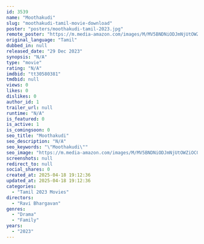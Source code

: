```yaml
---
id: 3539
name: "Moothakudi"
slug: "moothakudi-tamil-movie-download"
poster: "posters/moothakudi-tamil-2023.jpg"
remote_poster: "https://m.media-amazon.com/images/M/MV5BNDNiODJmNjUtOWZiOC00MjAwLWIwOWUtYjg1YzBlOTg4ZTViXkEyXkFqcGdeQXVyMTA4MzQ4NzMw._V1_SX300.jpg"
original_language: "Tamil"
dubbed_in: null
released_date: "29 Dec 2023"
synopsis: "N/A"
type: "movie"
rating: "N/A"
imdbid: "tt30580381"
tmdbid: null
views: 0
likes: 0
dislikes: 0
author_id: 1
trailer_url: null
runtime: "N/A"
is_featured: 0
is_active: 1
is_comingsoon: 0
seo_title: "Moothakudi"
seo_description: "N/A"
seo_keywords: "\"Moothakudi\""
seo_image: "https://m.media-amazon.com/images/M/MV5BNDNiODJmNjUtOWZiOC00MjAwLWIwOWUtYjg1YzBlOTg4ZTViXkEyXkFqcGdeQXVyMTA4MzQ4NzMw._V1_SX300.jpg"
screenshots: null
redirect_to: null
social_shares: 0
created_at: 2025-04-18 19:12:36
updated_at: 2025-04-18 19:12:36
categories:
  - "Tamil 2023 Movies"
directors:
  - "Ravi Bhargavan"
genres:
  - "Drama"
  - "Family"
years:
  - "2023"
---
```

